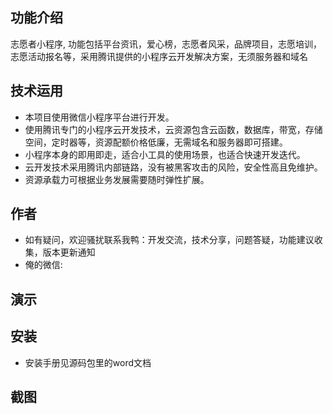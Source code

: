 ## 功能介绍 
    
志愿者小程序, 功能包括平台资讯，爱心榜，志愿者风采，品牌项目，志愿培训，志愿活动报名等，采用腾讯提供的小程序云开发解决方案，无须服务器和域名

 
 

## 技术运用
- 本项目使用微信小程序平台进行开发。
- 使用腾讯专门的小程序云开发技术，云资源包含云函数，数据库，带宽，存储空间，定时器等，资源配额价格低廉，无需域名和服务器即可搭建。
- 小程序本身的即用即走，适合小工具的使用场景，也适合快速开发迭代。
- 云开发技术采用腾讯内部链路，没有被黑客攻击的风险，安全性高且免维护。
- 资源承载力可根据业务发展需要随时弹性扩展。  

## 作者
- 如有疑问，欢迎骚扰联系我鸭：开发交流，技术分享，问题答疑，功能建议收集，版本更新通知
- 俺的微信:
 

## 演示
 

## 安装
 
- 安装手册见源码包里的word文档

## 截图

